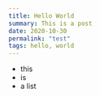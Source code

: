 ```yaml
---
title: Hello World
summary: This is a post
date: 2020-10-30
permalink: "test"
tags: hello, world
---
```


- this
- is
- a list
